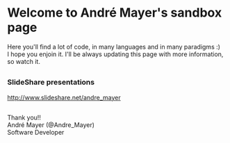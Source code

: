<h1>Welcome to André Mayer's sandbox page</h1>

<p>Here you'll find a lot of code, in many languages and in many paradigms :) <br>
I hope you enjoin it. I'll be always updating this page with more information, so watch it. <br></p>

<h2></h2>

<h3>SlideShare presentations</h3>

<p><a href="http://www.slideshare.net/andre_mayer">http://www.slideshare.net/andre_mayer</a></p>

<h2></h2>

<p>Thank you!! <br>
André Mayer (@Andre_Mayer) <br>
Software Developer</p> <br>
